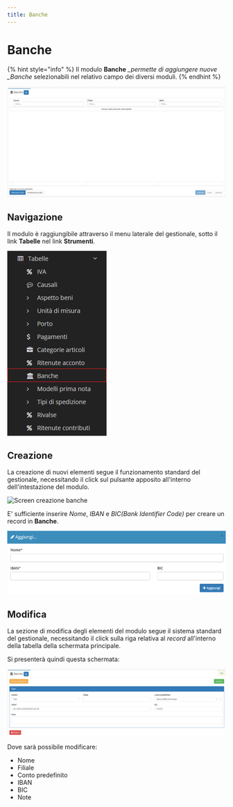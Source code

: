 ```yaml
---
title: Banche
---
```


# Banche

{% hint style="info" %}
Il modulo **Banche** _\_permette di aggiungere nuove \_Banche_ selezionabili nel relativo campo dei diversi moduli.
{% endhint %}

![Screenshot interfaccia banche](../../../.gitbook/assets/banche.PNG)

## Navigazione

Il modulo è raggiungibile attraverso il menu laterale del gestionale, sotto il link **Tabelle** nel link **Strumenti**.

![Screenshot navigazione bance](../../../.gitbook/assets/navigazionebanche.png)

## Creazione

La creazione di nuovi elementi segue il funzionamento standard del gestionale, necessitando il click sul pulsante apposito all'interno dell'intestazione del modulo.

![Screen creazione banche](https://github.com/devcode-it/openstamanager-docs/tree/5242b6a23c677db2f5451152c8e4c4aded3a99cf/.gitbook/assets/aggiuntabanche-1.PNG)

E' sufficiente inserire _Nome_, _IBAN_ e _BIC\(Bank Identifier Code\)_ per creare un record in **Banche**.

![Screen creazione banche](../../../.gitbook/assets/aggiungerebanche.PNG)

## Modifica

La sezione di modifica degli elementi del modulo segue il sistema standard del gestionale, necessitando il click sulla riga relativa al _record_ all'interno della tabella della schermata principale.

Si presenterà quindi questa schermata:

![Screen modifica dati banche](../../../.gitbook/assets/modificabanche.PNG)

Dove sarà possibile modificare:

* Nome
* Filiale
* Conto predefinito
* IBAN
* BIC
* Note

